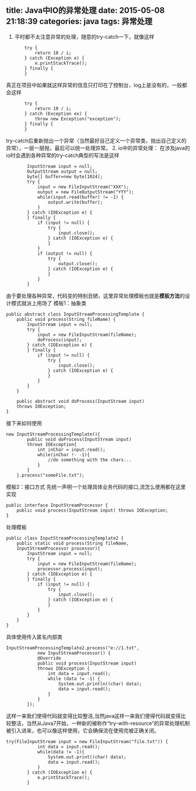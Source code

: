 title: Java中IO的异常处理
date: 2015-05-08 21:18:39
categories: java
tags: 异常处理
---
 1. 平时都不太注意异常的处理，随意的try-catch一下，就像这样
 ```
 		try {
			return 10 / i;
		} catch (Exception e) {
			e.printStackTrace();
		} finally {
		}

 ```
 真正在项目中如果就这样异常的信息只打印在了控制台，log上是没有的，一般都会这样
  <!--more-->
 ```
 		try {
			return 10 / i;
		} catch (Exception ex) {
			throw new Exception("exception");
		} finally {
		}
 ```
 try-catch后重新抛出一个异常（当然最好自己定义一个异常类，抛出自己定义的异常），一层一层抛，最后可以统一处理异常。
 2. io中的异常处理：
在涉及java的io时会遇到各种异常的try-catch典型的写法是这样
```
		InputStream input = null;
		OutputStream output = null;
		byte[] buffer=new byte[1024];
		try {
			input = new FileInputStream("XXX");
			output = new FileOutputStream("YYY");
			while(input.read(buffer) != -1) {
				output.write(buffer);
			}
		} catch (IOException e) {
		} finally {
			if (input != null) {
				try {
					input.close();
				} catch (IOException e) {
				}
			}
			if (output != null) {
				try {
					output.close();
				} catch (IOException e) {
				}
			}
		}
```
由于要处理各种异常，代码变的特别丑陋，这里异常处理模板也就是**模板方法**的设计模式就派上用场了
模板1：抽象类
```
public abstract class InputStreamProcessingTemplate {
	public void process(String fileName) {
		InputStream input = null;
		try {
			input = new FileInputStream(fileName);
			doProcess(input);
		} catch (IOException e) {
		} finally {
			if (input != null) {
				try {
					input.close();
				} catch (IOException e) {
				}
			}
		}
	}

	public abstract void doProcess(InputStream input)
	throws IOException;
}
```
接下来如何使用
```
new InputStreamProcessingTemplate(){
        public void doProcess(InputStream input)
        throws IOException{
            int inChar = input.read();
            while(inChar !- -1){
                //do something with the chars...
            }
        }
    }.process("someFile.txt");
```
模板2：接口方式
先统一声明一个处理具体业务代码的接口,流怎么使用都在这里实现
```
public interface InputStreamProcessor {
	public void process(InputStream input) throws IOException;
}
```
处理模板
```
public class InputStreamProcessingTemplate2 {
	public static void process(String fileName,
	InputStreamProcessor processor){
		InputStream input = null;
		try {
			input = new FileInputStream(fileName);
			processor.process(input);
		} catch (IOException e) {
		} finally {
			if (input != null) {
				try {
					input.close();
				} catch (IOException e) {
				}
			}
		}
	}
}
```
具体使用传入匿名内部类
```
InputStreamProcessingTemplate2.process("e://1.txt",
            new InputStreamProcessor() {
			@Override
			public void process(InputStream input)
			throws IOException {
				int data = input.read();
				while (data != -1) {
					System.out.println((char) data);
					data = input.read();
				}
			}
		});
```
这样一来我们使得代码就变得比较整洁,当然java这样一来我们使得代码就变得比较整洁，当然从Java7开始，一种新的被称作“try-with-resource”的异常处理机制被引入进来，也可以像这样使用，它会确保流在使用完被正确关闭。
```
try(FileInputStream input = new FileInputStream("file.txt")) {
	        int data = input.read();
	        while(data != -1){
	            System.out.print((char) data);
	            data = input.read();
	        }
	    } catch (IOException e) {
			e.printStackTrace();
		}
```